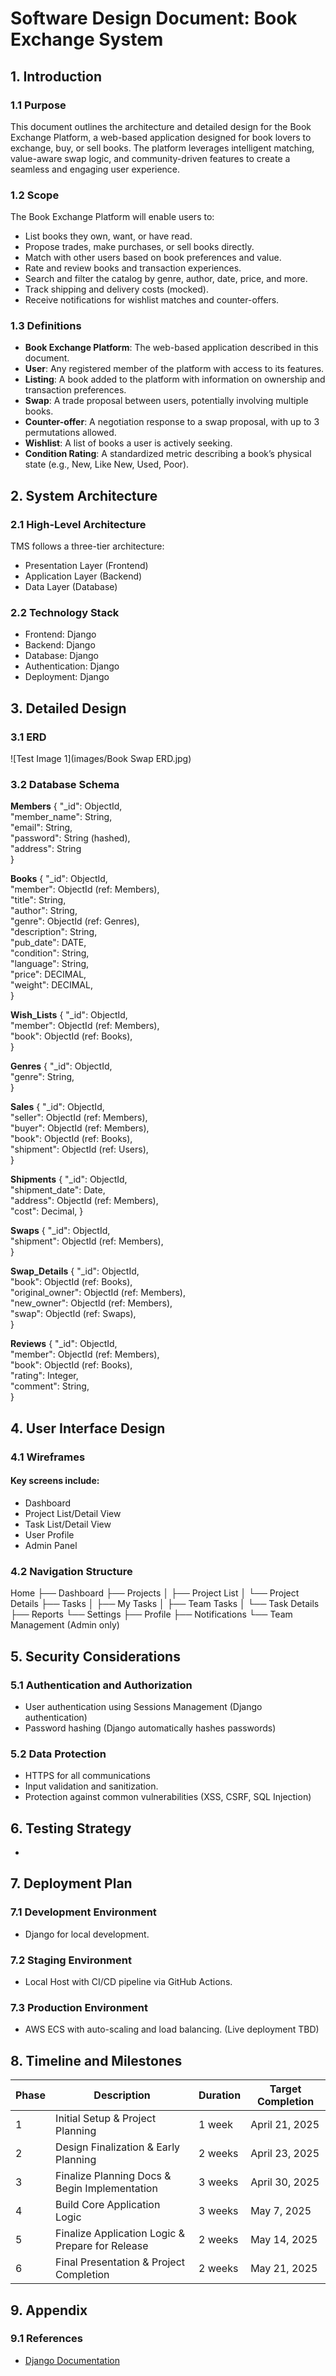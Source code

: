 # Software Design Document: Book Exchange System

## 1. Introduction
### 1.1 Purpose
This document outlines the architecture and detailed design for the Book Exchange Platform, a web-based application designed for book lovers to exchange, buy, or sell books. The platform leverages intelligent matching, value-aware swap logic, and community-driven features to create a seamless and engaging user experience.
### 1.2 Scope
The Book Exchange Platform will enable users to:
- List books they own, want, or have read.
- Propose trades, make purchases, or sell books directly.
- Match with other users based on book preferences and value.
- Rate and review books and transaction experiences.
- Search and filter the catalog by genre, author, date, price, and more.
- Track shipping and delivery costs (mocked).
- Receive notifications for wishlist matches and counter-offers.
### 1.3 Definitions
- **Book Exchange Platform**: The web-based application described in this document.
- **User**: Any registered member of the platform with access to its features.
- **Listing**: A book added to the platform with information on ownership and transaction preferences.
- **Swap**: A trade proposal between users, potentially involving multiple books.
- **Counter-offer**: A negotiation response to a swap proposal, with up to 3 permutations allowed.
- **Wishlist**: A list of books a user is actively seeking.
- **Condition Rating**: A standardized metric describing a book’s physical state (e.g., New, Like New, Used, Poor).

## 2. System Architecture
### 2.1 High-Level Architecture
TMS follows a three-tier architecture:
- Presentation Layer (Frontend)
- Application Layer (Backend)
- Data Layer (Database)
### 2.2 Technology Stack
- Frontend: Django
- Backend: Django
- Database: Django
- Authentication: Django
- Deployment: Django

## 3. Detailed Design
### 3.1 ERD 
![Test Image 1](images/Book Swap ERD.jpg)


### 3.2 Database Schema

**Members** {
  "_id": ObjectId,\
  "member_name": String,\
  "email": String,\
  "password": String (hashed),\
  "address": String\
}

**Books** {
  "_id": ObjectId,\
  "member": ObjectId (ref: Members),\
  "title": String,\
  "author": String,\
  "genre": ObjectId (ref: Genres),\
  "description": String,\
  "pub_date": DATE,\
  "condition": String,\
  "language": String,\
  "price": DECIMAL,\
  "weight": DECIMAL,\
}

**Wish_Lists** {
  "_id": ObjectId,\
  "member": ObjectId (ref: Members),\
  "book": ObjectId (ref: Books),\
}

**Genres** {
   "_id": ObjectId,\
   "genre": String,\
}

**Sales** {
  "_id": ObjectId,\
  "seller": ObjectId (ref: Members),\
  "buyer": ObjectId (ref: Members),\
  "book": ObjectId (ref: Books),\
  "shipment": ObjectId (ref: Users),\
}

**Shipments** {
  "_id": ObjectId,\
  "shipment_date": Date,\
  "address": ObjectId (ref: Members),\
  "cost": Decimal,
}

**Swaps** {
  "_id": ObjectId,\
  "shipment": ObjectId (ref: Members),\
}

**Swap_Details** {
  "_id": ObjectId,\
  "book": ObjectId (ref: Books),\
  "original_owner": ObjectId (ref: Members),\
  "new_owner": ObjectId (ref: Members),\
  "swap": ObjectId (ref: Swaps),\
}

**Reviews** {
  "_id": ObjectId,\
  "member": ObjectId (ref: Members),\
  "book": ObjectId (ref: Books),\
  "rating": Integer,\
  "comment": String,\
}


## 4. User Interface Design
### 4.1 Wireframes
#### Key screens include:
- Dashboard
- Project List/Detail View
- Task List/Detail View
- User Profile
- Admin Panel
### 4.2 Navigation Structure

Home
├── Dashboard
├── Projects
│   ├── Project List
│   └── Project Details
├── Tasks
│   ├── My Tasks
│   ├── Team Tasks
│   └── Task Details
├── Reports
└── Settings
    ├── Profile
    ├── Notifications
    └── Team Management (Admin only)

## 5. Security Considerations
### 5.1 Authentication and Authorization

+	User authentication using Sessions Management (Django authentication)
+	Password hashing (Django automatically hashes passwords)

### 5.2 Data Protection

+ HTTPS for all communications
+	Input validation and sanitization.
+	Protection against common vulnerabilities (XSS, CSRF, SQL Injection)

## 6. Testing Strategy
- 

## 7. Deployment Plan
### 7.1 Development Environment
- Django for local development.
### 7.2 Staging Environment
- Local Host with CI/CD pipeline via GitHub Actions.
### 7.3 Production Environment
- AWS ECS with auto-scaling and load balancing. (Live deployment TBD)

## 8. Timeline and Milestones
| Phase | Description                                      | Duration | Target Completion |
|-------|--------------------------------------------------|----------|-------------------|
| 1     | Initial Setup & Project Planning                 | 1 week   | April 21, 2025    |
| 2     | Design Finalization & Early Planning             | 2 weeks  | April 23, 2025    |
| 3     | Finalize Planning Docs & Begin Implementation    | 3 weeks  | April 30, 2025    |
| 4     | Build Core Application Logic                     | 3 weeks  | May 7, 2025       |
| 5     | Finalize Application Logic & Prepare for Release | 2 weeks  | May 14, 2025      |
| 6     | Final Presentation & Project Completion          | 2 weeks  | May 21, 2025      |

## 9. Appendix
### 9.1 References
- [Django Documentation](https://docs.djangoproject.com/en/5.2/)
